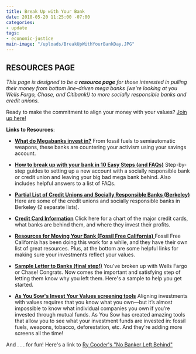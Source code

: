 ```yaml
---
title: Break Up with Your Bank
date: 2018-05-20 11:25:00 -07:00
categories:
- update
tags:
- economic-justice
main-image: "/uploads/BreakUpWithYourBankDay.JPG"
---
```


## RESOURCES PAGE

*This page is designed to be a **resource page** for those interested in pulling their money from bottom line–driven mega banks (we're looking at you Wells Fargo, Chase, and Citibank!) to more socially responsible banks and credit unions.*

Ready to make the commitment to align your money with your values? [Join up here!](https://docs.google.com/forms/d/e/1FAIpQLSejTH4GxAVkkgvf7qznUkmtE9fG1K2YrSPbpPSLHlzky4lgWg/viewform)

**Links to Resources**:

* [**What do Megabanks invest in?**](https://drive.google.com/file/d/1TdcWHt_rHIQgB9taYCD3xBdYBPKq30Pb/view) 
From fossil fuels to semiautomatic weapons, these banks are countering your activism using your savings account.

* [**How to break up with your bank in 10 Easy Steps (and FAQs)**](https://drive.google.com/file/d/1TdcWHt_rHIQgB9taYCD3xBdYBPKq30Pb/view) 
Step-by-step guides to setting up a new account with a socially responsible bank or credit union and leaving your big bad mega bank behind. Also includes helpful answers to a list of FAQs.

* [**Partial List of Credit Unions and Socially Responsible Banks (Berkeley)**](https://drive.google.com/file/d/1ZybQpL4QQdDJbH-HK9WmIAsfQ-hXnL2Q/view) 
Here are some of the credit unions and socially responsible banks in Berkeley (2 separate lists).

* [**Credit Card Information**](https://drive.google.com/file/d/1KuUoFLup5PFXVMyduDv4VmHZZjpAvHs6/view) 
Click here for a chart of the major credit cards, what banks are behind them, and where they invest their profits.

* [**Resources for Moving Your Bank (Fossil Free California)**
](https://drive.google.com/open?id=1hNnyrR3kyOJJZpZQ4mCplJxLDfTi28I1) 
Fossil Free California has been doing this work for a while, and they have their own list of great resources. Plus, at the bottom are some helpful links for making sure your investments reflect your values.

* [**Sample Letter to Banks (final step!)**](https://drive.google.com/open?id=1d3uLwwsfQuNblZN6NK99GcN_Y748LuD2) 
You've broken up with Wells Fargo or Chase! Congrats. Now comes the important and satisfying step of letting them know why you left them. Here's a sample to help you get started. 

* [**As You Sow's Invest Your Values screening tools**](https://www.asyousow.org/invest-your-values) 
Aligning investments with values requires that you know what you own—but it’s almost impossible to know what individual companies you own if you’re invested through mutual funds. As You Sow has created amazing tools that allow you to see what your investment funds are invested in: fossil fuels, weapons, tobacco, deforestation, etc. And they're adding more screens all the time!

And . . . for fun! Here's a link to [Ry Cooder's "No Banker Left Behind"](https://youtu.be/ZXHckAFMzaw)